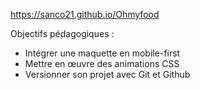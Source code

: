 https://sanco21.github.io/Ohmyfood


Objectifs pédagogiques :
- Intégrer une maquette en mobile-first
- Mettre en œuvre des animations CSS
- Versionner son projet avec Git et Github
